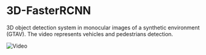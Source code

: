 # 3D-FasterRCNN
3D object detection system in monocular images of a synthetic environment (GTAV). 
The video represents vehicles and pedestrians detection.

![Video](video.gif)
